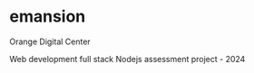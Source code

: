 emansion
==========

Orange Digital Center 

Web development full stack Nodejs assessment project - 2024
